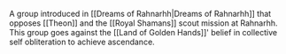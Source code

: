 A group introduced in [[Dreams of Rahnarhh|Dreams of Rahnarhh]] that opposes [[Theon]] and the [[Royal Shamans]] scout mission at Rahnarhh. This group goes against the [[Land of Golden Hands]]' belief in collective self obliteration to achieve ascendance.